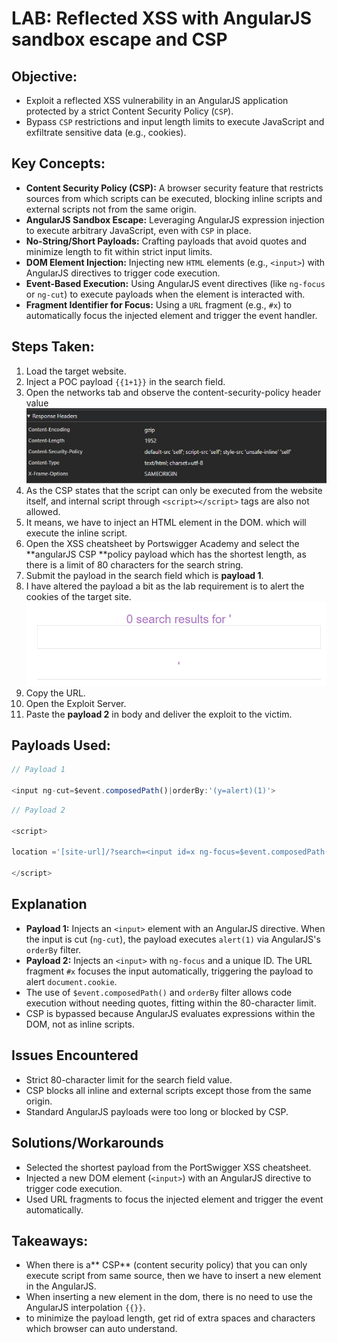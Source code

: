 # LAB: Reflected XSS with AngularJS sandbox escape and CSP

## Objective:

- Exploit a reflected XSS vulnerability in an AngularJS application protected by a strict Content Security Policy (`CSP`).
- Bypass `CSP` restrictions and input length limits to execute JavaScript and exfiltrate sensitive data (e.g., cookies).

## Key Concepts:

- **Content Security Policy (CSP):** A browser security feature that restricts sources from which scripts can be executed, blocking inline scripts and external scripts not from the same origin.
- **AngularJS Sandbox Escape:** Leveraging AngularJS expression injection to execute arbitrary JavaScript, even with `CSP` in place.
- **No-String/Short Payloads:** Crafting payloads that avoid quotes and minimize length to fit within strict input limits.
- **DOM Element Injection:** Injecting new `HTML` elements (e.g., `<input>`) with AngularJS directives to trigger code execution.
- **Event-Based Execution:** Using AngularJS event directives (like `ng-focus` or `ng-cut`) to execute payloads when the element is interacted with.
- **Fragment Identifier for Focus:** Using a `URL` fragment (e.g., `#x`) to automatically focus the injected element and trigger the event handler.

## Steps Taken:

1. Load the target website.
2. Inject a POC payload `{{1+1}}` in the search field.
3. Open the networks tab and observe the content-security-policy header value
   ![](./Images/CSP%20header%20in%20API%20header%20section.png)
4. As the CSP states that the script can only be executed from the website itself, and internal script through `<script></script>` tags are also not allowed.
5. It means, we have to inject an HTML element in the DOM. which will execute the inline script.
6. Open the XSS cheatsheet by Portswigger Academy and select the **angularJS CSP **policy payload which has the shortest length, as there is a limit of 80 characters for the search string.
7. Submit the payload in the search field which is **payload 1**.
8. I have altered the payload a bit as the lab requirement is to alert the cookies of the target site.
   ![](./Images/input%20field%20created.png)
9. Copy the URL.
10. Open the Exploit Server.
11. Paste the **payload 2** in body and deliver the exploit to the victim.

## Payloads Used:

```javascript
// Payload 1

<input ng-cut=$event.composedPath()|orderBy:'(y=alert)(1)'>
```

```javascript
// Payload 2

<script>

location ='[site-url]/?search=<input id=x ng-focus=$event.composedPath()|orderBy:'(z=alert)(document.cookie)'>#x';

</script>
```

## Explanation

- **Payload 1:** Injects an `<input>` element with an AngularJS directive. When the input is cut (`ng-cut`), the payload executes `alert(1)` via AngularJS's `orderBy` filter.
- **Payload 2:** Injects an `<input>` with `ng-focus` and a unique ID. The URL fragment `#x` focuses the input automatically, triggering the payload to alert `document.cookie`.
- The use of `$event.composedPath()` and `orderBy` filter allows code execution without needing quotes, fitting within the 80-character limit.
- CSP is bypassed because AngularJS evaluates expressions within the DOM, not as inline scripts.

## Issues Encountered

- Strict 80-character limit for the search field value.
- CSP blocks all inline and external scripts except those from the same origin.
- Standard AngularJS payloads were too long or blocked by CSP.

## Solutions/Workarounds

- Selected the shortest payload from the PortSwigger XSS cheatsheet.
- Injected a new DOM element (`<input>`) with an AngularJS directive to trigger code execution.
- Used URL fragments to focus the injected element and trigger the event automatically.

## Takeaways:

- When there is a** CSP** (content security policy) that you can only execute script from same source, then we have to insert a new element in the AngularJS.
- When inserting a new element in the dom, there is no need to use the AngularJS interpolation `{{}}`.
- to minimize the payload length, get rid of extra spaces and characters which browser can auto understand.

